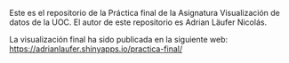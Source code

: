 Este es el repositorio de la Práctica final de la Asignatura Visualización de datos de la UOC.
El autor de este repositorio es Adrian Läufer Nicolás.

La visualización final ha sido publicada en la siguiente web:
https://adrianlaufer.shinyapps.io/practica-final/
